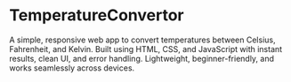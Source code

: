 # TemperatureConvertor
A simple, responsive web app to convert temperatures between Celsius, Fahrenheit, and Kelvin. Built using HTML, CSS, and JavaScript with instant results, clean UI, and error handling. Lightweight, beginner-friendly, and works seamlessly across devices.
